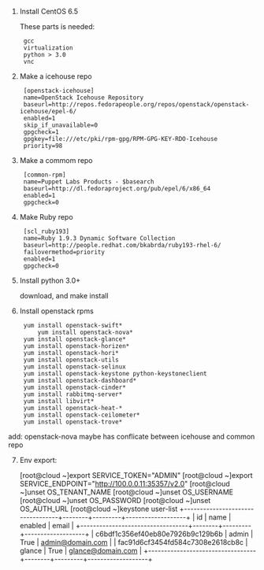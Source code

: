 1. Install CentOS 6.5    

    These parts is needed:   
		 
		gcc
		virtualization
		python > 3.0
		vnc

2. Make a icehouse repo   

		[openstack-icehouse]
		name=OpenStack Icehouse Repository
		baseurl=http://repos.fedorapeople.org/repos/openstack/openstack-icehouse/epel-6/
		enabled=1
		skip_if_unavailable=0
		gpgcheck=1 
		gpgkey=file:///etc/pki/rpm-gpg/RPM-GPG-KEY-RDO-Icehouse   
		priority=98    

3. Make a commom repo    

		[common-rpm]   
		name=Puppet Labs Products - $basearch   
		baseurl=http://dl.fedoraproject.org/pub/epel/6/x86_64    
		enabled=1
		gpgcheck=0    

4. Make Ruby repo    

		[scl_ruby193]
		name=Ruby 1.9.3 Dynamic Software Collection
		baseurl=http://people.redhat.com/bkabrda/ruby193-rhel-6/
		failovermethod=priority
		enabled=1
		gpgcheck=0
   

5. Install python 3.0+     

   download, and make install
   
6. Install openstack rpms    
    
	    yum install openstack-swift*  
            yum install openstack-nova* 
	    yum install openstack-glance*    
	    yum install openstack-horizen*    
	    yum install openstack-hori*    
	    yum install openstack-utils    
	    yum install openstack-selinux     
	    yum install openstack-keystone python-keystoneclient    
	    yum install openstack-dashboard*    
	    yum install openstack-cinder*    
	    yum install rabbitmq-server*    
	    yum install libvirt*    
	    yum install openstack-heat-*    
	    yum install openstack-ceilometer*    
	    yum install openstack-trove* 

add: openstack-nova maybe has conflicate between icehouse and common repo


7. Env export:    

	[root@cloud ~]export SERVICE_TOKEN="ADMIN"
	[root@cloud ~]export SERVICE_ENDPOINT="http://100.0.0.11:35357/v2.0"
	[root@cloud ~]unset OS_TENANT_NAME
	[root@cloud ~]unset OS_USERNAME
	[root@cloud ~]unset OS_PASSWORD
	[root@cloud ~]unset OS_AUTH_URL
	[root@cloud ~]keystone user-list
	+----------------------------------+--------+---------+-------------------+
	|                id                |  name  | enabled |       email       |
	+----------------------------------+--------+---------+-------------------+
	| c6bdf1c356ef40eb80e7926b9c129b6b | admin  |   True  |  admin@domain.com |
	| fac91d6cf3454fd584c7308e2618cb8c | glance |   True  | glance@domain.com |
	+----------------------------------+--------+---------+-------------------+
	
	
